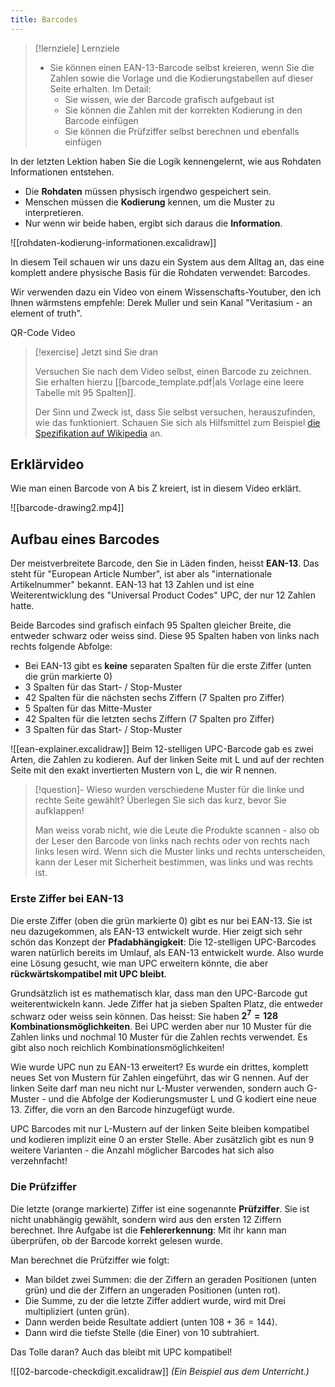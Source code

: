 ```yaml
---
title: Barcodes
---
```


> [!lernziele] Lernziele
> 
> - Sie können einen EAN-13-Barcode selbst kreieren, wenn Sie die Zahlen sowie die Vorlage und die Kodierungstabellen auf dieser Seite erhalten. Im Detail:
> 	- Sie wissen, wie der Barcode grafisch aufgebaut ist
> 	- Sie können die Zahlen mit der korrekten Kodierung in den Barcode einfügen
> 	- Sie können die Prüfziffer selbst berechnen und ebenfalls einfügen

In der letzten Lektion haben Sie die Logik kennengelernt, wie aus Rohdaten Informationen entstehen.
- Die **Rohdaten** müssen physisch irgendwo gespeichert sein.
- Menschen müssen die **Kodierung** kennen, um die Muster zu interpretieren.
- Nur wenn wir beide haben, ergibt sich daraus die **Information**. 

![[rohdaten-kodierung-informationen.excalidraw]]

In diesem Teil schauen wir uns dazu ein System aus dem Alltag an, das eine komplett andere physische Basis für die Rohdaten verwendet: Barcodes.

Wir verwenden dazu ein Video von einem Wissenschafts-Youtuber, den ich Ihnen wärmstens empfehle: Derek Muller und sein Kanal "Veritasium - an element of truth".

<Youtube id="w5ebcowAJD8">QR-Code Video</Youtube>

> [!exercise] Jetzt sind Sie dran
> 
> Versuchen Sie nach dem Video selbst, einen Barcode zu zeichnen. Sie erhalten hierzu [[barcode_template.pdf|als Vorlage eine leere Tabelle mit 95 Spalten]]. 
> 
> Der Sinn und Zweck ist, dass Sie selbst versuchen, herauszufinden, wie das funktioniert. Schauen Sie sich als Hilfsmittel zum Beispiel [die Spezifikation auf Wikipedia](https://en.wikipedia.org/wiki/International_Article_Number#Binary_encoding_of_data_digits_into_EAN-13_barcode) an. 

## Erklärvideo

Wie man einen Barcode von A bis Z kreiert, ist in diesem Video erklärt.

![[barcode-drawing2.mp4]]

## Aufbau eines Barcodes

Der meistverbreitete Barcode, den Sie in Läden finden, heisst **EAN-13**. Das steht für "European Article Number", ist aber als "internationale Artikelnummer" bekannt. EAN-13 hat 13 Zahlen und ist eine Weiterentwicklung des "Universal Product Codes" UPC, der nur 12 Zahlen hatte.

Beide Barcodes sind grafisch einfach 95 Spalten gleicher Breite, die entweder schwarz oder weiss sind. Diese 95 Spalten haben von links nach rechts folgende Abfolge:
- Bei EAN-13 gibt es **keine** separaten Spalten für die erste Ziffer (unten die grün markierte 0)
- 3 Spalten für das Start- / Stop-Muster
- 42 Spalten für die nächsten sechs Ziffern (7 Spalten pro Ziffer)
- 5 Spalten für das Mitte-Muster
- 42 Spalten für die letzten sechs Ziffern (7 Spalten pro Ziffer)
- 3 Spalten für das Start- / Stop-Muster

![[ean-explainer.excalidraw]]
Beim 12-stelligen UPC-Barcode gab es zwei Arten, die Zahlen zu kodieren. Auf der linken Seite mit L und auf der rechten Seite mit den exakt invertierten Mustern von L, die wir R nennen.

> [!question]- Wieso wurden verschiedene Muster für die linke und rechte Seite gewählt? Überlegen Sie sich das kurz, bevor Sie aufklappen!
> 
> Man weiss vorab nicht, wie die Leute die Produkte scannen - also ob der Leser den Barcode von links nach rechts oder von rechts nach links lesen wird. Wenn sich die Muster links und rechts unterscheiden, kann der Leser mit Sicherheit bestimmen, was links und was rechts ist.

### Erste Ziffer bei EAN-13

Die erste Ziffer (oben die grün markierte 0) gibt es nur bei EAN-13. Sie ist neu dazugekommen, als EAN-13 entwickelt wurde. Hier zeigt sich sehr schön das Konzept der **Pfadabhängigkeit**: Die 12-stelligen UPC-Barcodes waren natürlich bereits im Umlauf, als EAN-13 entwickelt wurde. Also wurde eine Lösung gesucht, wie man UPC erweitern könnte, die aber **rückwärtskompatibel mit UPC bleibt**.

Grundsätzlich ist es mathematisch klar, dass man den UPC-Barcode gut weiterentwickeln kann. Jede Ziffer hat ja sieben Spalten Platz, die entweder schwarz oder weiss sein können. Das heisst: Sie haben **$2^7 = 128$ Kombinationsmöglichkeiten**. Bei UPC werden aber nur 10 Muster für die Zahlen links und nochmal 10 Muster für die Zahlen rechts verwendet. Es gibt also noch reichlich Kombinationsmöglichkeiten!

Wie wurde UPC nun zu EAN-13 erweitert? Es wurde ein drittes, komplett neues Set von Mustern für Zahlen eingeführt, das wir G nennen. Auf der linken Seite darf man neu nicht nur L-Muster verwenden, sondern auch G-Muster - und die Abfolge der Kodierungsmuster L und G kodiert eine neue 13. Ziffer, die vorn an den Barcode hinzugefügt wurde.

UPC Barcodes mit nur L-Mustern auf der linken Seite bleiben kompatibel und kodieren implizit eine 0 an erster Stelle. Aber zusätzlich gibt es nun 9 weitere Varianten - die Anzahl möglicher Barcodes hat sich also verzehnfacht!

### Die Prüfziffer

Die letzte (orange markierte) Ziffer ist eine sogenannte **Prüfziffer**. Sie ist nicht unabhängig gewählt, sondern wird aus den ersten 12 Ziffern berechnet. Ihre Aufgabe ist die **Fehlererkennung**: Mit ihr kann man überprüfen, ob der Barcode korrekt gelesen wurde.

Man berechnet die Prüfziffer wie folgt:
- Man bildet zwei Summen: die der Ziffern an geraden Positionen (unten grün) und die der Ziffern an ungeraden Positionen (unten rot). 
- Die Summe, zu der die letzte Ziffer addiert wurde, wird mit Drei multipliziert (unten grün).
- Dann werden beide Resultate addiert (unten $108 + 36 = 144$).
- Dann wird die tiefste Stelle (die Einer) von 10 subtrahiert.

Das Tolle daran? Auch das bleibt mit UPC kompatibel!

![[02-barcode-checkdigit.excalidraw]]
_(Ein Beispiel aus dem Unterricht.)_

